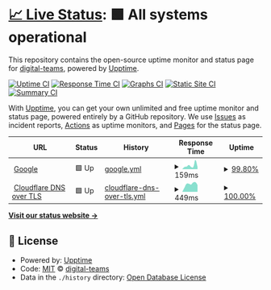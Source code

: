 # [📈 Live Status](https://digital-teams.github.io/status): <!--live status--> **🟩 All systems operational**

This repository contains the open-source uptime monitor and status page for [digital-teams](https://digital-teams.github.io/status), powered by [Upptime](https://github.com/upptime/upptime).

[![Uptime CI](https://github.com/digital-teams/status/workflows/Uptime%20CI/badge.svg)](https://github.com/digital-teams/status/actions?query=workflow%3A%22Uptime+CI%22)
[![Response Time CI](https://github.com/digital-teams/status/workflows/Response%20Time%20CI/badge.svg)](https://github.com/digital-teams/status/actions?query=workflow%3A%22Response+Time+CI%22)
[![Graphs CI](https://github.com/digital-teams/status/workflows/Graphs%20CI/badge.svg)](https://github.com/digital-teams/status/actions?query=workflow%3A%22Graphs+CI%22)
[![Static Site CI](https://github.com/digital-teams/status/workflows/Static%20Site%20CI/badge.svg)](https://github.com/digital-teams/status/actions?query=workflow%3A%22Static+Site+CI%22)
[![Summary CI](https://github.com/digital-teams/status/workflows/Summary%20CI/badge.svg)](https://github.com/digital-teams/status/actions?query=workflow%3A%22Summary+CI%22)

With [Upptime](https://upptime.js.org), you can get your own unlimited and free uptime monitor and status page, powered entirely by a GitHub repository. We use [Issues](https://github.com/digital-teams/status/issues) as incident reports, [Actions](https://github.com/digital-teams/status/actions) as uptime monitors, and [Pages](https://digital-teams.github.io/status) for the status page.

<!--start: status pages-->
<!-- This summary is generated by Upptime (https://github.com/upptime/upptime) -->
<!-- Do not edit this manually, your changes will be overwritten -->
<!-- prettier-ignore -->
| URL | Status | History | Response Time | Uptime |
| --- | ------ | ------- | ------------- | ------ |
| <img alt="" src="https://www.google.com/favicon.ico" height="13"> [Google](https://www.google.com) | 🟩 Up | [google.yml](https://github.com/digital-teams/status/commits/HEAD/history/google.yml) | <details><summary><img alt="Response time graph" src="./graphs/google/response-time-week.png" height="20"> 159ms</summary><br><a href="https://digital-teams.github.io/status/history/google"><img alt="Response time 107" src="https://img.shields.io/endpoint?url=https%3A%2F%2Fraw.githubusercontent.com%2Fdigital-teams%2Fstatus%2FHEAD%2Fapi%2Fgoogle%2Fresponse-time.json"></a><br><a href="https://digital-teams.github.io/status/history/google"><img alt="24-hour response time 195" src="https://img.shields.io/endpoint?url=https%3A%2F%2Fraw.githubusercontent.com%2Fdigital-teams%2Fstatus%2FHEAD%2Fapi%2Fgoogle%2Fresponse-time-day.json"></a><br><a href="https://digital-teams.github.io/status/history/google"><img alt="7-day response time 159" src="https://img.shields.io/endpoint?url=https%3A%2F%2Fraw.githubusercontent.com%2Fdigital-teams%2Fstatus%2FHEAD%2Fapi%2Fgoogle%2Fresponse-time-week.json"></a><br><a href="https://digital-teams.github.io/status/history/google"><img alt="30-day response time 122" src="https://img.shields.io/endpoint?url=https%3A%2F%2Fraw.githubusercontent.com%2Fdigital-teams%2Fstatus%2FHEAD%2Fapi%2Fgoogle%2Fresponse-time-month.json"></a><br><a href="https://digital-teams.github.io/status/history/google"><img alt="1-year response time 107" src="https://img.shields.io/endpoint?url=https%3A%2F%2Fraw.githubusercontent.com%2Fdigital-teams%2Fstatus%2FHEAD%2Fapi%2Fgoogle%2Fresponse-time-year.json"></a></details> | <details><summary><a href="https://digital-teams.github.io/status/history/google">99.80%</a></summary><a href="https://digital-teams.github.io/status/history/google"><img alt="All-time uptime 100.00%" src="https://img.shields.io/endpoint?url=https%3A%2F%2Fraw.githubusercontent.com%2Fdigital-teams%2Fstatus%2FHEAD%2Fapi%2Fgoogle%2Fuptime.json"></a><br><a href="https://digital-teams.github.io/status/history/google"><img alt="24-hour uptime 98.57%" src="https://img.shields.io/endpoint?url=https%3A%2F%2Fraw.githubusercontent.com%2Fdigital-teams%2Fstatus%2FHEAD%2Fapi%2Fgoogle%2Fuptime-day.json"></a><br><a href="https://digital-teams.github.io/status/history/google"><img alt="7-day uptime 99.80%" src="https://img.shields.io/endpoint?url=https%3A%2F%2Fraw.githubusercontent.com%2Fdigital-teams%2Fstatus%2FHEAD%2Fapi%2Fgoogle%2Fuptime-week.json"></a><br><a href="https://digital-teams.github.io/status/history/google"><img alt="30-day uptime 99.95%" src="https://img.shields.io/endpoint?url=https%3A%2F%2Fraw.githubusercontent.com%2Fdigital-teams%2Fstatus%2FHEAD%2Fapi%2Fgoogle%2Fuptime-month.json"></a><br><a href="https://digital-teams.github.io/status/history/google"><img alt="1-year uptime 100.00%" src="https://img.shields.io/endpoint?url=https%3A%2F%2Fraw.githubusercontent.com%2Fdigital-teams%2Fstatus%2FHEAD%2Fapi%2Fgoogle%2Fuptime-year.json"></a></details>
| <img alt="" src="https://www.cloudflare.com/favicon.ico" height="13"> [Cloudflare DNS over TLS](https://cloudflare-dns.com) | 🟩 Up | [cloudflare-dns-over-tls.yml](https://github.com/digital-teams/status/commits/HEAD/history/cloudflare-dns-over-tls.yml) | <details><summary><img alt="Response time graph" src="./graphs/cloudflare-dns-over-tls/response-time-week.png" height="20"> 449ms</summary><br><a href="https://digital-teams.github.io/status/history/cloudflare-dns-over-tls"><img alt="Response time 105" src="https://img.shields.io/endpoint?url=https%3A%2F%2Fraw.githubusercontent.com%2Fdigital-teams%2Fstatus%2FHEAD%2Fapi%2Fcloudflare-dns-over-tls%2Fresponse-time.json"></a><br><a href="https://digital-teams.github.io/status/history/cloudflare-dns-over-tls"><img alt="24-hour response time 398" src="https://img.shields.io/endpoint?url=https%3A%2F%2Fraw.githubusercontent.com%2Fdigital-teams%2Fstatus%2FHEAD%2Fapi%2Fcloudflare-dns-over-tls%2Fresponse-time-day.json"></a><br><a href="https://digital-teams.github.io/status/history/cloudflare-dns-over-tls"><img alt="7-day response time 449" src="https://img.shields.io/endpoint?url=https%3A%2F%2Fraw.githubusercontent.com%2Fdigital-teams%2Fstatus%2FHEAD%2Fapi%2Fcloudflare-dns-over-tls%2Fresponse-time-week.json"></a><br><a href="https://digital-teams.github.io/status/history/cloudflare-dns-over-tls"><img alt="30-day response time 247" src="https://img.shields.io/endpoint?url=https%3A%2F%2Fraw.githubusercontent.com%2Fdigital-teams%2Fstatus%2FHEAD%2Fapi%2Fcloudflare-dns-over-tls%2Fresponse-time-month.json"></a><br><a href="https://digital-teams.github.io/status/history/cloudflare-dns-over-tls"><img alt="1-year response time 105" src="https://img.shields.io/endpoint?url=https%3A%2F%2Fraw.githubusercontent.com%2Fdigital-teams%2Fstatus%2FHEAD%2Fapi%2Fcloudflare-dns-over-tls%2Fresponse-time-year.json"></a></details> | <details><summary><a href="https://digital-teams.github.io/status/history/cloudflare-dns-over-tls">100.00%</a></summary><a href="https://digital-teams.github.io/status/history/cloudflare-dns-over-tls"><img alt="All-time uptime 100.00%" src="https://img.shields.io/endpoint?url=https%3A%2F%2Fraw.githubusercontent.com%2Fdigital-teams%2Fstatus%2FHEAD%2Fapi%2Fcloudflare-dns-over-tls%2Fuptime.json"></a><br><a href="https://digital-teams.github.io/status/history/cloudflare-dns-over-tls"><img alt="24-hour uptime 100.00%" src="https://img.shields.io/endpoint?url=https%3A%2F%2Fraw.githubusercontent.com%2Fdigital-teams%2Fstatus%2FHEAD%2Fapi%2Fcloudflare-dns-over-tls%2Fuptime-day.json"></a><br><a href="https://digital-teams.github.io/status/history/cloudflare-dns-over-tls"><img alt="7-day uptime 100.00%" src="https://img.shields.io/endpoint?url=https%3A%2F%2Fraw.githubusercontent.com%2Fdigital-teams%2Fstatus%2FHEAD%2Fapi%2Fcloudflare-dns-over-tls%2Fuptime-week.json"></a><br><a href="https://digital-teams.github.io/status/history/cloudflare-dns-over-tls"><img alt="30-day uptime 100.00%" src="https://img.shields.io/endpoint?url=https%3A%2F%2Fraw.githubusercontent.com%2Fdigital-teams%2Fstatus%2FHEAD%2Fapi%2Fcloudflare-dns-over-tls%2Fuptime-month.json"></a><br><a href="https://digital-teams.github.io/status/history/cloudflare-dns-over-tls"><img alt="1-year uptime 100.00%" src="https://img.shields.io/endpoint?url=https%3A%2F%2Fraw.githubusercontent.com%2Fdigital-teams%2Fstatus%2FHEAD%2Fapi%2Fcloudflare-dns-over-tls%2Fuptime-year.json"></a></details>

<!--end: status pages-->

[**Visit our status website →**](https://digital-teams.github.io/status)

## 📄 License

- Powered by: [Upptime](https://github.com/upptime/upptime)
- Code: [MIT](./LICENSE) © [digital-teams](https://digital-teams.github.io/status)
- Data in the `./history` directory: [Open Database License](https://opendatacommons.org/licenses/odbl/1-0/)
